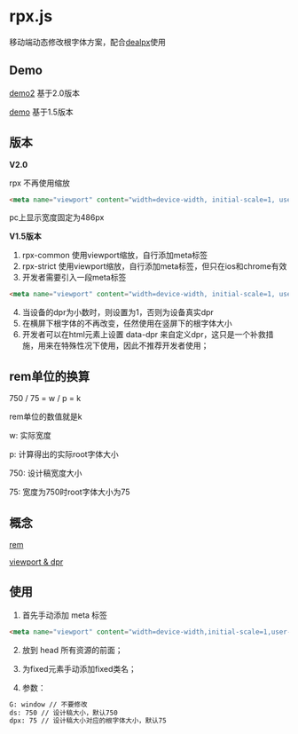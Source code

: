 # rpx.js
 移动端动态修改根字体方案，配合[dealpx](https://github.com/jiankafei/dealpx)使用

## Demo

[demo2](https://jiankafei.github.io/rpx/index2) 基于2.0版本

[demo](https://jiankafei.github.io/rpx/) 基于1.5版本

## 版本

**V2.0**

rpx 不再使用缩放

```html
<meta name="viewport" content="width=device-width, initial-scale=1, user-scalable=no">
```

pc上显示宽度固定为486px

**V1.5版本**

1. rpx-common 使用viewport缩放，自行添加meta标签
2. rpx-strict 使用viewport缩放，自行添加meta标签，但只在ios和chrome有效
3. 开发者需要引入一段meta标签

```html
<meta name="viewport" content="width=device-width, initial-scale=1, user-scalable=no">
```

4. 当设备的dpr为小数时，则设置为1，否则为设备真实dpr
5. 在横屏下根字体的不再改变，任然使用在竖屏下的根字体大小
6. 开发者可以在html元素上设置 data-dpr 来自定义dpr，这只是一个补救措施，用来在特殊性况下使用，因此不推荐开发者使用；

## rem单位的换算

750 / 75 = w / p = k

rem单位的数值就是k

w: 实际宽度

p: 计算得出的实际root字体大小

750: 设计稿宽度大小

75: 宽度为750时root字体大小为75

## 概念

[rem](https://github.com/hbxeagle/rem)

[viewport & dpr](http://www.cnblogs.com/2050/p/3877280.html)

## 使用

1. 首先手动添加 meta 标签

```html
<meta name="viewport" content="width=device-width,initial-scale=1,user-scalable=no">
```

2. 放到 head 所有资源的前面；

3. 为fixed元素手动添加fixed类名；

4. 参数：

```txt
G: window // 不要修改
ds: 750 // 设计稿大小，默认750
dpx: 75 // 设计稿大小对应的根字体大小，默认75
```